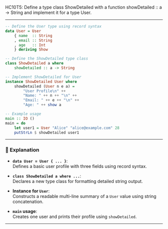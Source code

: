 HC10T5: Define a type class ShowDetailed with a function showDetailed :: a -> String and implement it for a type User.

---



```haskell
-- Define the User type using record syntax
data User = User
    { name  :: String
    , email :: String
    , age   :: Int
    } deriving Show

-- Define the ShowDetailed type class
class ShowDetailed a where
    showDetailed :: a -> String

-- Implement ShowDetailed for User
instance ShowDetailed User where
    showDetailed (User n e a) =
        "User Profile\n" ++
        "Name: " ++ n ++ "\n" ++
        "Email: " ++ e ++ "\n" ++
        "Age: " ++ show a

-- Example usage
main :: IO ()
main = do
    let user1 = User "Alice" "alice@example.com" 28
    putStrLn $ showDetailed user1
```

---

### 🧠 Explanation

- **`data User = User { ... }`**:  
  Defines a basic user profile with three fields using record syntax.

- **`class ShowDetailed a where ...`**:  
  Declares a new type class for formatting detailed string output.

- **Instance for `User`**:  
  Constructs a readable multi-line summary of a `User` value using string concatenation.

- **`main` usage**:  
  Creates one user and prints their profile using `showDetailed`.

---


